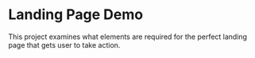 # Landing Page Demo

This project examines what elements are required for the perfect landing page that gets user to take action.
